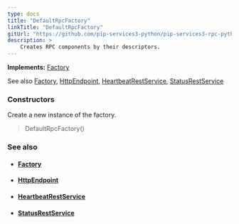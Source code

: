 ```yaml
---
type: docs
title: "DefaultRpcFactory"
linkTitle: "DefaultRpcFactory"
gitUrl: "https://github.com/pip-services3-python/pip-services3-rpc-python"
description: >
    Creates RPC components by their descriptors.
---
```


**Implements:** [Factory](../../../components/build/factory)

See also [Factory](../../../components/build/factory), [HttpEndpoint](../../services/http_endpoint),
[HeartbeatRestService](../../services/heartbeat_rest_service), [StatusRestService](../../services/status_rest_service)

### Constructors
Create a new instance of the factory.

> DefaultRpcFactory()



### See also
- #### [Factory](../../../components/build/factory)
- #### [HttpEndpoint](../../services/http_endpoint)
- #### [HeartbeatRestService](../../services/heartbeat_rest_service)
- #### [StatusRestService](../../services/status_rest_service)
